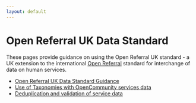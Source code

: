 ```yaml
---
layout: default
---
```


# Open Referral UK Data Standard
These pages provide guidance on using the Open Referral UK standard - a UK extension to the international [Open Referral](https://openreferral.org/) standard for interchange of data on human services.

* [Open Referral UK Data Standard Guidance](/Guidance/)
* [Use of Taxonomies with OpenCommunity services data]()
* [Deduplication and validation of service data]()
